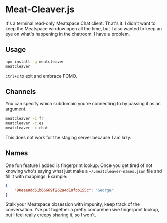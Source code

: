# Meat-Cleaver.js

It's a terminal read-only Meatspace Chat client. That's it. I didn't want to keep the Meatspace window open all the time, but I also wanted to keep an eye on what's happening in the chatroom. I have a problem.

## Usage

```bash
npm install -g meatcleaver
meatcleaver
```

`ctrl+c` to exit and embrace FOMO.

## Channels

You can specify which subdomain you're connecting to by passing it as an argument.

```bash
meatcleaver -c fr
meatcleaver -c es
meatcleaver -c chat
```

This does not work for the staging server because I am lazy.

## Names

One fun feature I added is fingerprint lookup. Once you get tired of not knowing who's saying what just make a `~/.meatcleaver-names.json` file and fill it with mappings. Example:

```json
{
    "90eae8dd51b66669f262a4d18fbb155c": "George"
}

```

Stalk your Meatspace obsession with impunity, keep track of the conversation. I've put together a pretty comprehensive fingerprint lookup, but I feel really creepy sharing it, so I won't.
